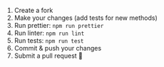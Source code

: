 1. Create a fork
2. Make your changes (add tests for new methods)
3. Run prettier: `npm run prettier`
4. Run linter: `npm run lint`
5. Run tests: `npm run test`
6. Commit & push your changes
7. Submit a pull request 🚀
